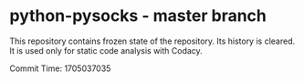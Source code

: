 # python-pysocks - master branch

This repository contains frozen state of the repository.
Its history is cleared. It is used only for static code
analysis with Codacy.

Commit Time: 1705037035